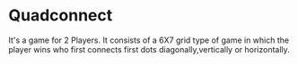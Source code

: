 # Quadconnect
It's a game for 2 Players. It consists of a 6X7 grid type of game in which the player wins who first connects first dots diagonally,vertically or horizontally. 
